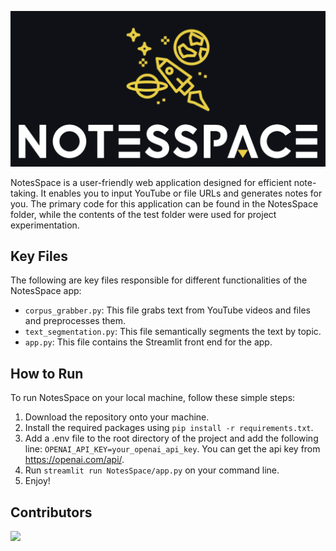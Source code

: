 ![logo](https://github.com/advaitpaliwal/NotesAI/blob/main/NotesSpace/logo.png?raw=true)

NotesSpace is a user-friendly web application designed for efficient note-taking. It enables you to input YouTube or file URLs and generates notes for you. The primary code for this application can be found in the NotesSpace folder, while the contents of the test folder were used for project experimentation.

## Key Files
The following are key files responsible for different functionalities of the NotesSpace app:

- `corpus_grabber.py`: This file grabs text from YouTube videos and files and preprocesses them.
- `text_segmentation.py`: This file semantically segments the text by topic.
- `app.py`: This file contains the Streamlit front end for the app.

## How to Run
To run NotesSpace on your local machine, follow these simple steps:

1. Download the repository onto your machine.
2. Install the required packages using `pip install -r requirements.txt`.
3. Add a .env file to the root directory of the project and add the following line: `OPENAI_API_KEY=your_openai_api_key`. You can get the api key from https://openai.com/api/.
3. Run `streamlit run NotesSpace/app.py` on your command line.
4. Enjoy!

## Contributors
<a href="https://github.com/advaitpaliwal/NotesAI/graphs/contributors">
  <img src="https://contrib.rocks/image?repo=advaitpaliwal/NotesAI" />
</a>